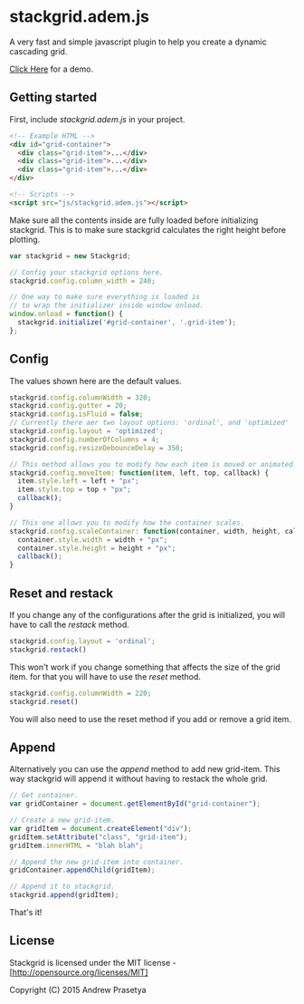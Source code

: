 # stackgrid.adem.js

A very fast and simple javascript plugin to help you create a dynamic cascading grid.

[Click Here](http://heyadem.github.io/stackgrid/) for a demo.

## Getting started

First, include _stackgrid.adem.js_ in your project.

```html
<!-- Example HTML -->
<div id="grid-container">
  <div class="grid-item">...</div>
  <div class="grid-item">...</div>
  <div class="grid-item">...</div>
</div>

<!-- Scripts -->
<script src="js/stackgrid.adem.js"></script>
```

Make sure all the contents inside are fully loaded before initializing stackgrid.
This is to make sure stackgrid calculates the right height before plotting.

```javascript
var stackgrid = new Stackgrid;

// Config your stackgrid options here.
stackgrid.config.column_width = 240;

// One way to make sure everything is loaded is
// to wrap the initializer inside window onload.
window.onload = function() {
  stackgrid.initialize('#grid-container', '.grid-item');
};
```

## Config

The values shown here are the default values.

```javascript
stackgrid.config.columnWidth = 320;
stackgrid.config.gutter = 20;
stackgrid.config.isFluid = false;
// Currently there aer two layout options: 'ordinal', and 'optimized'
stackgrid.config.layout = 'optimized';
stackgrid.config.numberOfColumns = 4;
stackgrid.config.resizeDebounceDelay = 350;

// This method allows you to modify how each item is moved or animated.
stackgrid.config.moveItem: function(item, left, top, callback) {
  item.style.left = left + "px";
  item.style.top = top + "px";
  callback();
}

// This one allows you to modify how the container scales.
stackgrid.config.scaleContainer: function(container, width, height, callback) {
  container.style.width = width + "px";
  container.style.height = height + "px";
  callback();
}
```

## Reset and restack

If you change any of the configurations after the grid is initialized,
you will have to call the _restack_ method.

```javascript
stackgrid.config.layout = 'ordinal';
stackgrid.restack()
```

This won't work if you change something that affects the size of the grid item.
for that you will have to use the _reset_ method.

```javascript
stackgrid.config.columnWidth = 220;
stackgrid.reset()
```

You will also need to use the reset method if you add or remove a grid item.

## Append

Alternatively you can use the _append_ method to add new grid-item.
This way stackgrid will append it without having to restack the whole grid.

```javascript
// Get container.
var gridContainer = document.getElementById("grid-container");

// Create a new grid-item.
var gridItem = document.createElement("div");
gridItem.setAttribute("class", "grid-item");
gridItem.innerHTML = "blah blah";

// Append the new grid-item into container.
gridContainer.appendChild(gridItem);

// Append it to stackgrid.
stackgrid.append(gridItem);
```

That's it!

## License

Stackgrid is licensed under the MIT license - [http://opensource.org/licenses/MIT]

Copyright (C) 2015 Andrew Prasetya
